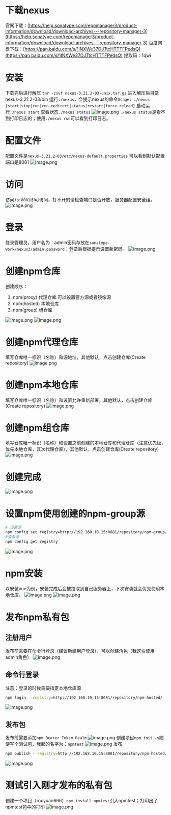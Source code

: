 # 下载nexus
官网下载：[https://help.sonatype.com/repomanager3/product-information/download/download-archives---repository-manager-3](https://help.sonatype.com/repomanager3/product-information/download/download-archives---repository-manager-3)
百度网盘下载：[https://pan.baidu.com/s/1INXWe37DJTtcHTTTFPedsQ](https://pan.baidu.com/s/1INXWe37DJTtcHTTTFPedsQ) 提取码：1qwi
# 安装
下载完后进行解压 `tar -zxvf nexus-3.21.2-03-unix.tar.gz`
进入解压后目录 nexus-3.21.2-03/bin 运行`./nexus`，会提示nexus的命令`Usage: ./nexus {start|stop|run|run-redirect|status|restart|force-reload}`
启动运行`./nexus start`
查看状态`./nexus status`
![image.png](https://cdn.nlark.com/yuque/0/2022/png/2779910/1661523250740-d6d6b823-022a-4153-8793-a743001d68f6.png#clientId=ue66df182-f208-4&from=paste&height=260&id=ud0539a6b&originHeight=260&originWidth=819&originalType=binary&ratio=1&rotation=0&showTitle=false&size=36977&status=done&style=none&taskId=uf5bc5803-af8c-4308-95ba-49a73bc6114&title=&width=819)
`./nexus status`是看不到打印日志的；使用`./nexus run`可以看到打印日志。
# 配置文件
配置文件是`nexus-3.21.2-03/etc/nexus-default.properties` 可以看到默认配置端口是8081
![image.png](https://cdn.nlark.com/yuque/0/2022/png/2779910/1661523554309-48f7c53a-fcfd-4351-bde9-09de75064134.png#clientId=ue66df182-f208-4&from=paste&height=326&id=ue5c887ae&originHeight=326&originWidth=782&originalType=binary&ratio=1&rotation=0&showTitle=false&size=35444&status=done&style=none&taskId=u88ea7f92-16e7-482d-afa2-5231acdd347&title=&width=782)
# 访问
访问`ip:8081`即可访问，打不开的请检查端口是否开放，服务器配置安全组。
![image.png](https://cdn.nlark.com/yuque/0/2022/png/2779910/1661566662739-9c2d3884-e667-46f9-84ba-6e28405e353e.png#clientId=uc45df573-50b7-4&from=paste&height=1048&id=u21d34889&originHeight=1048&originWidth=1859&originalType=binary&ratio=1&rotation=0&showTitle=false&size=42169&status=done&style=none&taskId=u1202a516-4e62-4be8-9d0f-2c377505f1e&title=&width=1859)
# 登录
登录管理员，用户名为：admin密码存放在`sonatype-work/nexus3/admin.password`；登录后根据提示设置新密码。
![image.png](https://cdn.nlark.com/yuque/0/2022/png/2779910/1661566859324-e93d2260-8949-4f73-beb3-8c6d17ead778.png#clientId=uc45df573-50b7-4&from=paste&height=315&id=ud655f646&originHeight=315&originWidth=543&originalType=binary&ratio=1&rotation=0&showTitle=false&size=13026&status=done&style=none&taskId=u84ccbaba-abf4-4c12-810e-6349372d4b5&title=&width=543)
# 创建npm仓库
创建顺序：

1. npm(proxy) 代理仓库 可以设置官方源或者镜像源
2. npm(hosted) 本地仓库
3. npm(group) 组仓库

![image.png](https://cdn.nlark.com/yuque/0/2022/png/2779910/1661567029931-030bc259-e846-4451-aea7-2f9210577c2b.png#clientId=uc45df573-50b7-4&from=paste&height=1009&id=ue2ae567c&originHeight=1009&originWidth=1858&originalType=binary&ratio=1&rotation=0&showTitle=false&size=100328&status=done&style=none&taskId=udf8c0ae0-5778-4840-a9d6-652f025d6d8&title=&width=1858)
![image.png](https://cdn.nlark.com/yuque/0/2022/png/2779910/1661567118274-fc272d14-9153-4342-adc0-1d32698b3a6a.png#clientId=uc45df573-50b7-4&from=paste&height=1009&id=u78b23422&originHeight=1009&originWidth=1858&originalType=binary&ratio=1&rotation=0&showTitle=false&size=129396&status=done&style=none&taskId=u8d9933fc-af23-49dd-a753-e1a7963054f&title=&width=1858)
# 创建npm代理仓库
填写仓库唯一标识（名称）和源地址，其他默认，点击创建仓库(Create repository)
![image.png](https://cdn.nlark.com/yuque/0/2022/png/2779910/1661567565819-b92b32b6-ddb3-4852-a562-dcc86d3ea309.png#clientId=uc45df573-50b7-4&from=paste&height=1009&id=u83b4806a&originHeight=1009&originWidth=1858&originalType=binary&ratio=1&rotation=0&showTitle=false&size=115062&status=done&style=none&taskId=u692ecbd5-9087-4696-a1c2-ca47d045abd&title=&width=1858)
# 创建npm本地仓库
填写仓库唯一标识（名称）和设置允许重新部署，其他默认，点击创建仓库(Create repository)
![image.png](https://cdn.nlark.com/yuque/0/2022/png/2779910/1661567840990-08f665c1-7926-4efb-8757-0701fc5ce314.png#clientId=uc45df573-50b7-4&from=paste&height=1009&id=ub5a9d3b5&originHeight=1009&originWidth=1858&originalType=binary&ratio=1&rotation=0&showTitle=false&size=91787&status=done&style=none&taskId=uf5ded6fb-276b-490d-b39a-be832bdb6b0&title=&width=1858)
# 创建npm组仓库
填写仓库唯一标识（名称）和设置之前创建的本地仓库和代理仓库（注意优先级，优先本地仓库，其次代理仓库），其他默认，点击创建仓库(Create repository)
![image.png](https://cdn.nlark.com/yuque/0/2022/png/2779910/1661568030349-5717518c-f4ff-4b4f-a264-30ee1a92c603.png#clientId=uc45df573-50b7-4&from=paste&height=1009&id=uaf6164bb&originHeight=1009&originWidth=1858&originalType=binary&ratio=1&rotation=0&showTitle=false&size=99463&status=done&style=none&taskId=ue34eeeb8-bf66-4e85-9f8f-9793d319416&title=&width=1858)
# 创建完成
![image.png](https://cdn.nlark.com/yuque/0/2022/png/2779910/1661568233908-56335015-2927-4643-962f-739dfe6417be.png#clientId=uc45df573-50b7-4&from=paste&height=1009&id=u76ae5376&originHeight=1009&originWidth=1858&originalType=binary&ratio=1&rotation=0&showTitle=false&size=110866&status=done&style=none&taskId=uc12809a6-4823-4dc3-b8ef-e2af4f87c57&title=&width=1858)
# 设置npm使用创建的npm-group源
```bash
# 设置源
npm config set registry=http://192.168.10.15:8081/repository/npm-group/
#查看源
npm config get registry
```
![image.png](https://cdn.nlark.com/yuque/0/2022/png/2779910/1661568701214-82078841-ac9e-44e5-8ee0-92453f8b971f.png#clientId=uc45df573-50b7-4&from=paste&height=176&id=u687f0317&originHeight=176&originWidth=817&originalType=binary&ratio=1&rotation=0&showTitle=false&size=8370&status=done&style=none&taskId=u3d3de662-b886-4bed-a32d-0e33f4f19a9&title=&width=817)
# npm安装
以安装vue为例，安装完成后会被拉取到自己服务器上，下次安装就会优先使用本地仓库。
![image.png](https://cdn.nlark.com/yuque/0/2022/png/2779910/1661569672016-d825b17a-e842-45c9-96f1-8cc1d45082ee.png#clientId=uc45df573-50b7-4&from=paste&height=268&id=u0a61d5fd&originHeight=268&originWidth=627&originalType=binary&ratio=1&rotation=0&showTitle=false&size=14848&status=done&style=none&taskId=u8c9d0d8a-7369-48cb-b7e4-d7800c8adac&title=&width=627)
![image.png](https://cdn.nlark.com/yuque/0/2022/png/2779910/1661569761286-8ebbfecf-09b2-411e-9dd9-925ff02e1680.png#clientId=uc45df573-50b7-4&from=paste&height=1009&id=u05ac1757&originHeight=1009&originWidth=1858&originalType=binary&ratio=1&rotation=0&showTitle=false&size=53446&status=done&style=none&taskId=u016146d7-c531-4bb0-b3f9-149bcc12356&title=&width=1858)
# 发布npm私有包
## 注册用户
发布前需要在命令行登录（建议新建用户登录），可以创建角色（我这块使用admin角色）
![image.png](https://cdn.nlark.com/yuque/0/2022/png/2779910/1661572269279-de8433d3-edc7-4d2f-b42b-74c63b5e7e35.png#clientId=u73ca7042-48ed-4&from=paste&height=1009&id=u049dd0db&originHeight=1009&originWidth=1858&originalType=binary&ratio=1&rotation=0&showTitle=false&size=87397&status=done&style=none&taskId=uaa139095-a872-47e6-a269-89ef532f8a0&title=&width=1858)
## 命令行登录
注意：登录的时候需要指定本地仓库源
```bash
npm login --registry=http://192.168.10.15:8081/repository/npm-hosted/
```
![image.png](https://cdn.nlark.com/yuque/0/2022/png/2779910/1661572637149-fc2825cb-79b3-41f5-b17a-61a53663cdf4.png#clientId=u73ca7042-48ed-4&from=paste&height=202&id=uc16b314b&originHeight=202&originWidth=670&originalType=binary&ratio=1&rotation=0&showTitle=false&size=14102&status=done&style=none&taskId=u07e5a361-f647-44b4-b968-02fd152cbdd&title=&width=670)
## 发布包
发布前需要添加`npm Bearer Token Realm`
![image.png](https://cdn.nlark.com/yuque/0/2022/png/2779910/1661573208455-78dc9fdc-b4ce-4756-bafd-9b23711aeed4.png#clientId=u73ca7042-48ed-4&from=paste&height=1009&id=uf36debfd&originHeight=1009&originWidth=1858&originalType=binary&ratio=1&rotation=0&showTitle=false&size=100403&status=done&style=none&taskId=uee6babd5-8af8-4e4d-8566-afa1fa7c116&title=&width=1858)
创建项目`npm init -y`随便写个测试包，我起的名字为：`npmtest`
![image.png](https://cdn.nlark.com/yuque/0/2022/png/2779910/1661572891607-57459162-cd35-4a16-be57-dffb6961761c.png#clientId=u73ca7042-48ed-4&from=paste&height=272&id=uc95eb667&originHeight=272&originWidth=660&originalType=binary&ratio=1&rotation=0&showTitle=false&size=18774&status=done&style=none&taskId=ud8bed4f4-2d18-4a03-b0c2-cb5171993ea&title=&width=660)
发布
```bash
npm publish --registry=http://192.168.10.15:8081/repository/npm-hosted/
```
![image.png](https://cdn.nlark.com/yuque/0/2022/png/2779910/1661573315989-ddb0f0fb-da35-4a37-bc9e-e4a1df5cfbe7.png#clientId=u73ca7042-48ed-4&from=paste&height=304&id=ue3d5334c&originHeight=304&originWidth=664&originalType=binary&ratio=1&rotation=0&showTitle=false&size=27893&status=done&style=none&taskId=u3efab93a-d0ed-42c4-a40c-bedd415a8e0&title=&width=664)
# 测试引入刚才发布的私有包
创建一个项目（rocyuan666）`npm install npmtest`引入npmtest；打印出了npmtest包中的打印
![image.png](https://cdn.nlark.com/yuque/0/2022/png/2779910/1661573836610-73954ef4-fd27-4fe5-bbaf-710b32a6977e.png#clientId=u73ca7042-48ed-4&from=paste&height=1080&id=u93428d8c&originHeight=1080&originWidth=1858&originalType=binary&ratio=1&rotation=0&showTitle=false&size=120921&status=done&style=none&taskId=u9701e6f0-fbd8-4be5-9227-4e0e9352af6&title=&width=1858)
